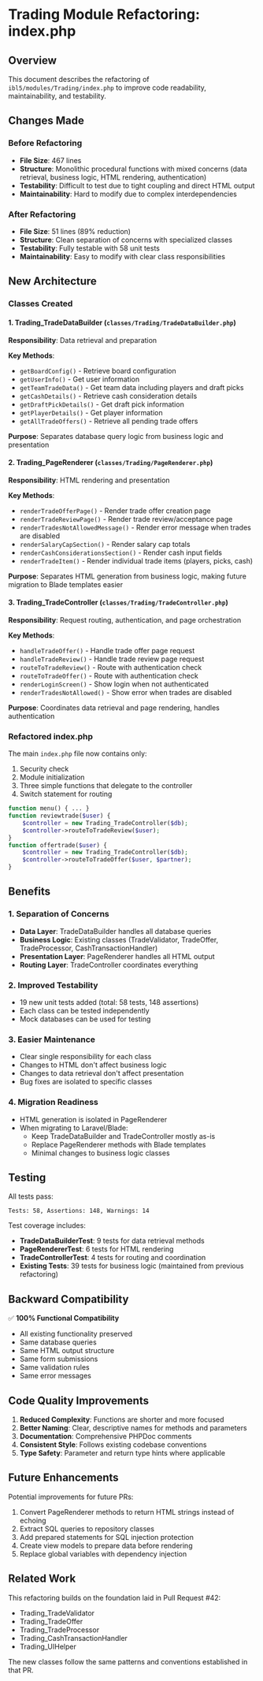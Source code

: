 # Trading Module Refactoring: index.php

## Overview

This document describes the refactoring of `ibl5/modules/Trading/index.php` to improve code readability, maintainability, and testability.

## Changes Made

### Before Refactoring
- **File Size**: 467 lines
- **Structure**: Monolithic procedural functions with mixed concerns (data retrieval, business logic, HTML rendering, authentication)
- **Testability**: Difficult to test due to tight coupling and direct HTML output
- **Maintainability**: Hard to modify due to complex interdependencies

### After Refactoring
- **File Size**: 51 lines (89% reduction)
- **Structure**: Clean separation of concerns with specialized classes
- **Testability**: Fully testable with 58 unit tests
- **Maintainability**: Easy to modify with clear class responsibilities

## New Architecture

### Classes Created

#### 1. Trading_TradeDataBuilder (`classes/Trading/TradeDataBuilder.php`)
**Responsibility**: Data retrieval and preparation

**Key Methods**:
- `getBoardConfig()` - Retrieve board configuration
- `getUserInfo()` - Get user information
- `getTeamTradeData()` - Get team data including players and draft picks
- `getCashDetails()` - Retrieve cash consideration details
- `getDraftPickDetails()` - Get draft pick information
- `getPlayerDetails()` - Get player information
- `getAllTradeOffers()` - Retrieve all pending trade offers

**Purpose**: Separates database query logic from business logic and presentation

#### 2. Trading_PageRenderer (`classes/Trading/PageRenderer.php`)
**Responsibility**: HTML rendering and presentation

**Key Methods**:
- `renderTradeOfferPage()` - Render trade offer creation page
- `renderTradeReviewPage()` - Render trade review/acceptance page
- `renderTradesNotAllowedMessage()` - Render error message when trades are disabled
- `renderSalaryCapSection()` - Render salary cap totals
- `renderCashConsiderationsSection()` - Render cash input fields
- `renderTradeItem()` - Render individual trade items (players, picks, cash)

**Purpose**: Separates HTML generation from business logic, making future migration to Blade templates easier

#### 3. Trading_TradeController (`classes/Trading/TradeController.php`)
**Responsibility**: Request routing, authentication, and page orchestration

**Key Methods**:
- `handleTradeOffer()` - Handle trade offer page request
- `handleTradeReview()` - Handle trade review page request
- `routeToTradeReview()` - Route with authentication check
- `routeToTradeOffer()` - Route with authentication check
- `renderLoginScreen()` - Show login when not authenticated
- `renderTradesNotAllowed()` - Show error when trades are disabled

**Purpose**: Coordinates data retrieval and page rendering, handles authentication

### Refactored index.php

The main `index.php` file now contains only:
1. Security check
2. Module initialization
3. Three simple functions that delegate to the controller
4. Switch statement for routing

```php
function menu() { ... }
function reviewtrade($user) {
    $controller = new Trading_TradeController($db);
    $controller->routeToTradeReview($user);
}
function offertrade($user) {
    $controller = new Trading_TradeController($db);
    $controller->routeToTradeOffer($user, $partner);
}
```

## Benefits

### 1. Separation of Concerns
- **Data Layer**: TradeDataBuilder handles all database queries
- **Business Logic**: Existing classes (TradeValidator, TradeOffer, TradeProcessor, CashTransactionHandler)
- **Presentation Layer**: PageRenderer handles all HTML output
- **Routing Layer**: TradeController coordinates everything

### 2. Improved Testability
- 19 new unit tests added (total: 58 tests, 148 assertions)
- Each class can be tested independently
- Mock databases can be used for testing

### 3. Easier Maintenance
- Clear single responsibility for each class
- Changes to HTML don't affect business logic
- Changes to data retrieval don't affect presentation
- Bug fixes are isolated to specific classes

### 4. Migration Readiness
- HTML generation is isolated in PageRenderer
- When migrating to Laravel/Blade:
  - Keep TradeDataBuilder and TradeController mostly as-is
  - Replace PageRenderer methods with Blade templates
  - Minimal changes to business logic classes

## Testing

All tests pass:
```
Tests: 58, Assertions: 148, Warnings: 14
```

Test coverage includes:
- **TradeDataBuilderTest**: 9 tests for data retrieval methods
- **PageRendererTest**: 6 tests for HTML rendering
- **TradeControllerTest**: 4 tests for routing and coordination
- **Existing Tests**: 39 tests for business logic (maintained from previous refactoring)

## Backward Compatibility

✅ **100% Functional Compatibility**
- All existing functionality preserved
- Same database queries
- Same HTML output structure
- Same form submissions
- Same validation rules
- Same error messages

## Code Quality Improvements

1. **Reduced Complexity**: Functions are shorter and more focused
2. **Better Naming**: Clear, descriptive names for methods and parameters
3. **Documentation**: Comprehensive PHPDoc comments
4. **Consistent Style**: Follows existing codebase conventions
5. **Type Safety**: Parameter and return type hints where applicable

## Future Enhancements

Potential improvements for future PRs:
1. Convert PageRenderer methods to return HTML strings instead of echoing
2. Extract SQL queries to repository classes
3. Add prepared statements for SQL injection protection
4. Create view models to prepare data before rendering
5. Replace global variables with dependency injection

## Related Work

This refactoring builds on the foundation laid in Pull Request #42:
- Trading_TradeValidator
- Trading_TradeOffer
- Trading_TradeProcessor
- Trading_CashTransactionHandler
- Trading_UIHelper

The new classes follow the same patterns and conventions established in that PR.
